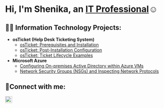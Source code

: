 <h1>Hi, I'm Shenika, an <a href="https://linkedin.com/in/shenikadunn">IT Professional</a>☺</h1>

<h2>👨‍💻 Information Technology Projects:</h2>

- <b>osTicket (Help Desk Ticketing System)</b>
  - [osTicket: Prerequisites and Installation](https://github.com/sndunn31/osticket-prereqs)
  - [osTicket: Post-Installation Configuration](https://github.com/sndunn31/post-install-config)
  - [osTicket: Ticket Lifecycle Examples](https://github.com/sndunn31/ticket-lifecycle)
- <b>Microsoft Azure</b>
  - [Configuring On-premises Active Directory within Azure VMs](https://github.com/sndunn31/configure-ad)
  - [Network Security Groups (NSGs) and Inspecting Network Protocols](https://github.com/sndunn31/azure-network-protocols)

<h2>🤳Connect with me:</h2>

[<img align="left" alt="Josh | LinkedIn" width="22px" src="https://cdn.jsdelivr.net/npm/simple-icons@v3/icons/linkedin.svg" />][linkedin]

[linkedin]: https://www.linkedin.com/in/shenikadunn

